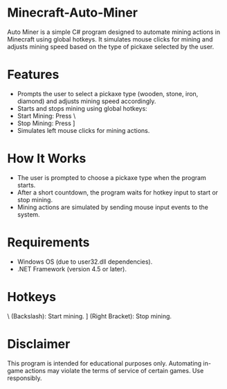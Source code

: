 # Minecraft-Auto-Miner


Auto Miner is a simple C# program designed to automate mining actions in Minecraft using global hotkeys. It simulates mouse clicks for mining and adjusts mining speed based on the type of pickaxe selected by the user.

# Features
- Prompts the user to select a pickaxe type (wooden, stone, iron, diamond) and adjusts mining speed accordingly.
- Starts and stops mining using global hotkeys:
- Start Mining: Press \
- Stop Mining: Press ]
- Simulates left mouse clicks for mining actions.
# How It Works
- The user is prompted to choose a pickaxe type when the program starts.
- After a short countdown, the program waits for hotkey input to start or stop mining.
- Mining actions are simulated by sending mouse input events to the system.
# Requirements
- Windows OS (due to user32.dll dependencies).
- .NET Framework (version 4.5 or later).
# Hotkeys
\ (Backslash): Start mining.
] (Right Bracket): Stop mining.

# Disclaimer
This program is intended for educational purposes only. Automating in-game actions may violate the terms of service of certain games. Use responsibly.
